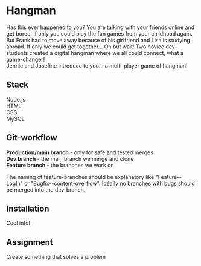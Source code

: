 # Hangman
Has this ever happened to you? You are talking with your friends online and get bored, if only you could play the fun games from your childhood again. But Frank had to move away because of his girlfriend and Lisa is studying abroad. If only we could get together... Oh but wait! Two novice dev-students created a digital hangman where we all could connect, what a game-changer!  
Jennie and Josefine introduce to you... a multi-player game of hangman!

## Stack

Node.js   
HTML  
CSS  
MySQL  

## Git-workflow 

**Production/main branch** - only for safe and tested merges  
**Dev branch** - the main branch we merge and clone  
**Feature branch** - the branches we work on   

The naming of feature-branches should be explanatory like "Feature--LogIn" or "Bugfix--content-overflow". Idéally no branches with bugs should be merged into the dev-branch.


## Installation

Cool info!

## Assignment
Create something that solves a problem 

